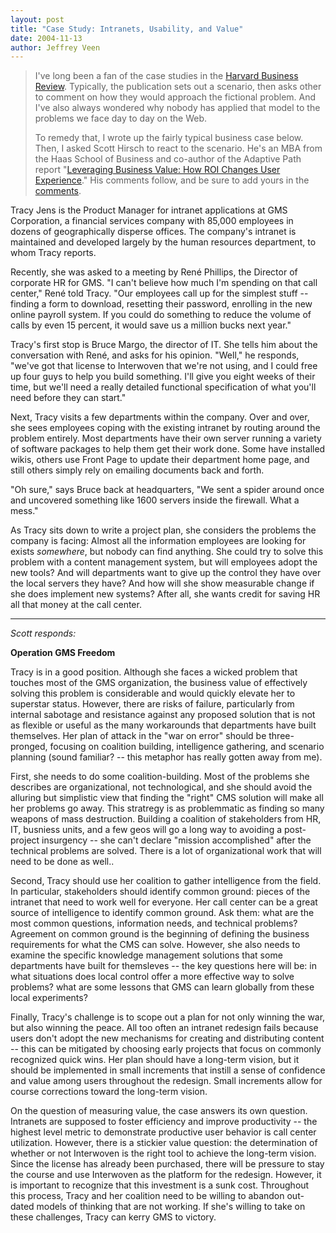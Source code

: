 ```yaml
---
layout: post
title: "Case Study: Intranets, Usability, and Value"
date: 2004-11-13
author: Jeffrey Veen
---
```

<blockquote>I've long been a fan of the case studies in the <a href="http://harvardbusinessonline.hbsp.harvard.edu/b02/en/hbr/hbr_home.jhtml">Harvard Business Review</a>. Typically, the publication sets out a scenario, then asks other to comment on how they would approach the fictional problem. And I've also always wondered why nobody has applied that model to the problems we face day to day on the Web.

To remedy that, I wrote up the fairly typical business case below. Then, I asked Scott Hirsch to react to the scenario. He's an MBA from the Haas School of Business and co-author of the Adaptive Path report "<a href="http://adaptivepath.com/publications/reports/businessvalue/">Leveraging Business Value: How ROI Changes User Experience</a>." His comments follow, and be sure to add yours in the <a href="http://www.veen.com/jeff/archives/000653.html#comments">comments</a>.</blockquote>


Tracy Jens is the Product Manager for intranet applications at GMS Corporation, a financial services company with 85,000 employees in dozens of geographically disperse offices. The company's intranet is maintained and developed largely by the human resources department, to whom Tracy reports.

Recently, she was asked to a meeting by Ren&eacute; Phillips, the Director of corporate HR  for GMS. "I can't believe how much I'm spending on that call center," Ren&eacute; told Tracy. "Our employees call up for the simplest stuff -- finding a form to download, resetting their password, enrolling in the new online payroll system. If you could do something to reduce the volume of calls by even 15 percent, it would save us a million bucks next year."

Tracy's first stop is Bruce Margo, the director of IT. She tells him about the conversation with Ren&eacute;, and asks for his opinion. "Well," he responds, "we've got that license to Interwoven that we're not using, and I could free up four guys to help you build something. I'll give you eight weeks of their time, but we'll need a really detailed functional specification of what you'll need before they can start."

Next, Tracy visits a few departments within the company. Over and over, she sees employees coping with the existing intranet by routing around the problem entirely. Most departments have their own server running a variety of software packages to help them get their work done. Some have installed wikis, others use Front Page to update their department home page, and still others simply rely on emailing documents back and forth.

"Oh sure," says Bruce back at headquarters, "We sent a spider around once and uncovered something like 1600 servers inside the firewall. What a mess."

As Tracy sits down to write a project plan, she considers the problems the company is facing: Almost all the information employees are looking for exists <em>somewhere</em>, but nobody can find anything. She could try to solve this problem with a content management system, but will employees adopt the new tools? And will departments want to give up the control they have over the local servers they have? And how will she show measurable change if she does implement new systems? After all, she wants credit for saving HR all that money at the call center.

<hr noshade="noshade" />

<em>Scott responds:</em>

<strong>Operation GMS Freedom </strong>

Tracy is in a good position. Although she faces a wicked problem that touches most of the GMS organization, the business value of effectively solving this problem is considerable and would quickly elevate her to superstar status. However, there are risks of failure, particularly from internal sabotage and resistance against any proposed solution that is not as flexible or useful as the many workarounds that departments have built themselves. Her plan of attack in the "war on error" should be three-pronged, focusing on coalition building, intelligence gathering, and scenario planning (sound familiar? -- this metaphor has really gotten away from me).

First, she needs to do some coalition-building. Most of the problems she describes are organizational, not technological, and she should avoid the alluring but simplistic view that finding the "right" CMS solution will make all her problems go away. This stratregy is as problemmatic as finding so many weapons of mass destruction. Building a coalition of stakeholders from HR, IT, busniess units, and a few geos will go a long way to avoiding a post-project insurgency -- she can't declare "mission accomplished" after the technical problems are solved. There is a lot of organizational work that will need to be done as well..

Second, Tracy should use her coalition to gather intelligence from the field. In particular, stakeholders should identify common ground: pieces of the intranet that need to work well for everyone. Her call center can be a great source of intelligence to identify common ground. Ask them: what are the most common questions, information needs, and technical problems? Agreement on common ground is the beginning of defining the business requirements for what the CMS can solve. However, she also needs to examine the specific knowledge management solutions that some departments have built for themsleves -- the key questions here will be: in what situations does local control offer a more effective way to solve problems? what are some lessons that GMS can learn globally from these local experiments?

Finally, Tracy's challenge is to scope out a plan for not only winning the war, but also winning the peace. All too often an intranet redesign fails because users don't adopt the new mechanisms for creating and distributing content -- this can be mitigated by choosing early projects that focus on commonly recognized quick wins. Her plan should have a long-term vision, but it should be implemented in small increments that instill a sense of confidence and value among users throughout the redesign. Small increments allow for course corrections toward the long-term vision.

On the question of measuring value, the case answers its own question. Intranets are supposed to foster efficiency and improve productivity -- the highest level metric to demonstrate productive user behavior is call center utilization. However, there is a stickier value question: the determination of whether or not Interwoven is the right tool to achieve the long-term vision. Since the license has already been purchased, there will be pressure to stay the course and use Interwoven as the platform for the redesign. However, it is important to recognize that this investment is a sunk cost. Throughout this process, Tracy and her coalition need to be willing to abandon out-dated models of thinking that are not working. If she's willing to take on these challenges, Tracy can kerry GMS to victory.
